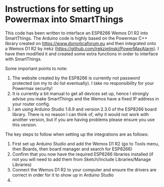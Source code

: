 # Instructions for setting up Powermax into SmartThings

This code has been written to interface an ESP8266 Wemos D1 R2 into SmartThings. The Arduino code is highly based on the
Powermax C++ library created on https://www.domoticaforum.eu and then integrated onto a Wemos D1 R2 by irekz
(https://github.com/irekzielinski/PowerMaxAlarm). I have then modified it and created some extra functions in order to
interface with SmartThings.

Some important points to note:
1) The website created by the ESP8266 is currently not password protected (on my to do list eventually). I take no responsibility for your Powermax security!
2) It is currently a bit manual to get all devices set up, hence I strongly advise you make SmartThings and the Wemos have a fixed IP address in your router config.
3) I am using Arduino Studio 1.6.9 and version 2.3.0 of the ESP8266 board library. There is no reason I can think of, why it would not work with another version, but if you are having problems please ensure you use this version.

The key steps to follow when setting up the integrations are as follows:
1) First set up Arduino Studio and add the Wemos D1 R2 (go to Tools menu, then Boards, then board manager and search for ESP8266)
2) Confirm that you now have the required ESP8266 libraries installed (if not you will need to add them from Sketch/Include Libraries/Manage Libraries)
3) Connect the Wemos D1 R2 to your computer and ensure the drivers are correct in order for it to show up in Arduino Studio
4) 
